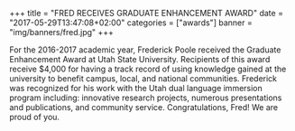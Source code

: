 +++
title = "FRED RECEIVES GRADUATE ENHANCEMENT AWARD"
date = "2017-05-29T13:47:08+02:00"
categories = ["awards"]
banner = "img/banners/fred.jpg"
+++

For the 2016-2017 academic year, Frederick Poole received the Graduate Enhancement Award at Utah State University. Recipients of this award receive $4,000 for having a track record of using knowledge gained at the university to benefit campus, local, and national communities. Frederick was recognized for his work with the Utah dual language immersion program including: innovative research projects, numerous presentations and publications, and community service.
Congratulations, Fred! We are proud of you.

